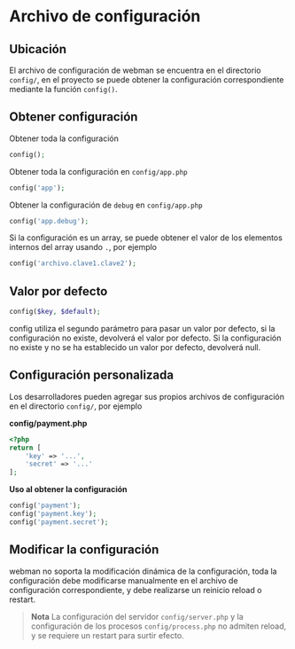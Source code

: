 # Archivo de configuración

## Ubicación
El archivo de configuración de webman se encuentra en el directorio `config/`, en el proyecto se puede obtener la configuración correspondiente mediante la función `config()`.

## Obtener configuración

Obtener toda la configuración
```php
config();
```

Obtener toda la configuración en `config/app.php`
```php
config('app');
```

Obtener la configuración de `debug` en `config/app.php`
```php
config('app.debug');
```

Si la configuración es un array, se puede obtener el valor de los elementos internos del array usando `.`, por ejemplo
```php
config('archivo.clave1.clave2');
```

## Valor por defecto
```php
config($key, $default);
```
config utiliza el segundo parámetro para pasar un valor por defecto, si la configuración no existe, devolverá el valor por defecto.
Si la configuración no existe y no se ha establecido un valor por defecto, devolverá null.

## Configuración personalizada
Los desarrolladores pueden agregar sus propios archivos de configuración en el directorio `config/`, por ejemplo

**config/payment.php**

```php
<?php
return [
    'key' => '...',
    'secret' => '...'
];
```

**Uso al obtener la configuración**
```php
config('payment');
config('payment.key');
config('payment.secret');
```

## Modificar la configuración
webman no soporta la modificación dinámica de la configuración, toda la configuración debe modificarse manualmente en el archivo de configuración correspondiente, y debe realizarse un reinicio reload o restart.

> **Nota**
> La configuración del servidor `config/server.php` y la configuración de los procesos `config/process.php` no admiten reload, y se requiere un restart para surtir efecto.
